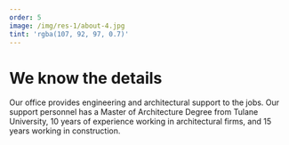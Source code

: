 ```yaml
---
order: 5
image: /img/res-1/about-4.jpg
tint: 'rgba(107, 92, 97, 0.7)'
---
```


# We know the details

Our office provides engineering and architectural support to the jobs.
Our support personnel has a Master of Architecture Degree from
Tulane University, 10 years of experience working in architectural firms,
and 15 years working in construction.
